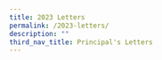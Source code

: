 ```yaml
---
title: 2023 Letters
permalink: /2023-letters/
description: ""
third_nav_title: Principal's Letters
---
```

